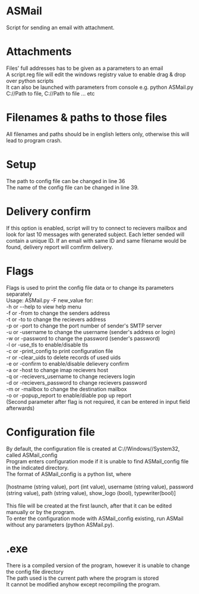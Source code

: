 # ASMail
Script for sending an email with attachment.<br />
# Attachments
Files' full addresses has to be given as a parameters to an email<br />
A script.reg file will edit the windows registry value to enable drag & drop over python scripts<br />
It can also be launched with parameters from console e.g. python ASMail.py C://Path to file, C://Path to file ... etc<br />
# Filenames & paths to those files
All filenames and paths should be in english letters only, otherwise this will lead to program crash.
# Setup
The path to config file can be changed in line 36<br />
The name of the config file can be changed in line 39.
# Delivery confirm
If this option is enabled, script will try to connect to recievers mailbox and look for last 10 messages with generated subject. Each letter sended will contain a unique ID. If an email with same ID and same filename would be found, delivery report will comfirm delivery.
# Flags
Flags is used to print the config file data or to change its parameters separately<br />
Usage: ASMail.py -F new_value for:<br />
-h or --help to view help menu<br />
-f or -from to change the senders address<br />
-t or -to to change the recievers address<br />
-p or -port to change the port number of sender's SMTP server<br />
-u or -username to change the username (sender's address or login)<br />
-w or -password to change the password (sender's password)<br />
-l or -use_tls to enable/disable tls<br />
-c or -print_config to print configuration file<br />
-r or -clear_uids to delete records of used uids<br />
-e or -confirm to enable/disable delievery confirm<br />
-a or -host to change imap recievers host<br />
-q or -recievers_username to change recievers login<br />
-d or -recievers_password to change recievers password<br />
-m or -mailbox to change the destination mailbox<br />
-o or -popup_report to enable/diable pop up report<br />
(Second parameter after flag is not required, it can be entered in input field afterwards)<br />
# Configuration file
By default, the configuration file is created at C://Windows//System32, called ASMail_config<br />Program enters configuration mode if it is unable to find
ASMail_config file in the indicated directory.<br />The format of ASMail_config is a python list, where<br /><br />[hostname (string value), port (int value), username  (string value), password  (string value), path  (string value), show_logo (bool), typewriter(bool)]<br /><br />This file will be created at the first launch, after that it can be edited manually or by the program.<br />To enter the configuration mode with ASMail_config existing, run ASMail without any parameters (python ASMail.py).
# .exe
There is a compiled version of the program, however it is unable to change the config file directory<br />
The path used is the current path where the program is stored<br />
It cannot be modified anyhow except recompiling the program.
